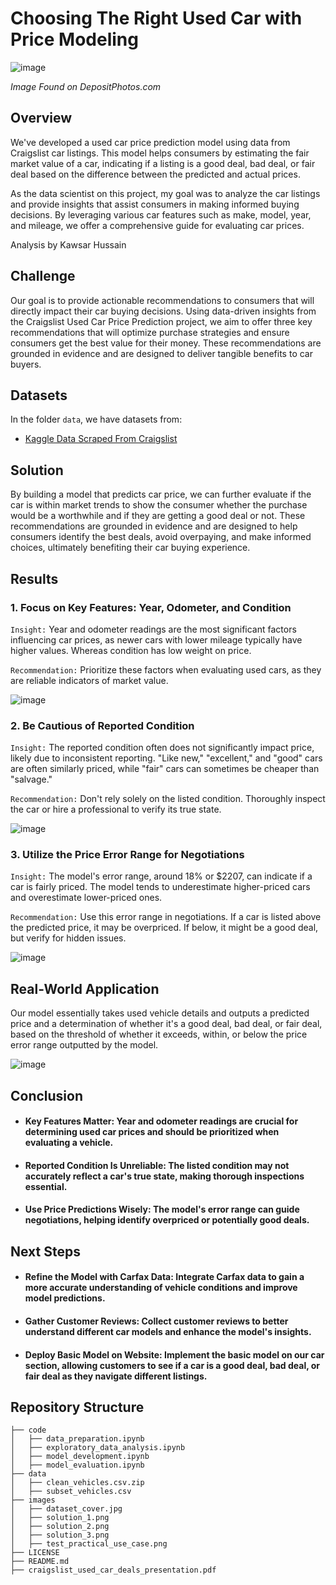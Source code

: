 # Choosing The Right Used Car with Price Modeling

![image](https://github.com/mrhussaink7/used-car-valuation/blob/main/images/dataset_cover.png)

*Image Found on DepositPhotos.com*

## Overview

We've developed a used car price prediction model using data from Craigslist car listings. This model helps consumers by estimating the fair market value of a car, indicating if a listing is a good deal, bad deal, or fair deal based on the difference between the predicted and actual prices.

As the data scientist on this project, my goal was to analyze the car listings and provide insights that assist consumers in making informed buying decisions. By leveraging various car features such as make, model, year, and mileage, we offer a comprehensive guide for evaluating car prices.

Analysis by Kawsar Hussain

## Challenge

Our goal is to provide actionable recommendations to consumers that will directly impact their car buying decisions. Using data-driven insights from the Craigslist Used Car Price Prediction project, we aim to offer three key recommendations that will optimize purchase strategies and ensure consumers get the best value for their money. These recommendations are grounded in evidence and are designed to deliver tangible benefits to car buyers.

## Datasets

In the folder `data`, we have datasets from:

- [Kaggle Data Scraped From Craigslist](https://www.kaggle.com/datasets/austinreese/craigslist-carstrucks-data)

## Solution

By building a model that predicts car price, we can further evaluate if the car is within market trends to show the consumer whether the purchase would be a worthwhile and if they are getting a good deal or not. These recommendations are grounded in evidence and are designed to help consumers identify the best deals, avoid overpaying, and make informed choices, ultimately benefiting their car buying experience.

## Results

### 1. Focus on Key Features: Year, Odometer, and Condition

`Insight:` Year and odometer readings are the most significant factors influencing car prices, as newer cars with lower mileage typically have higher values. Whereas condition has low weight on price.

`Recommendation:` Prioritize these factors when evaluating used cars, as they are reliable indicators of market value.

![image](https://github.com/mrhussaink7/used-car-valuation/blob/main/images/solution_1.png)

### 2. Be Cautious of Reported Condition

`Insight:` The reported condition often does not significantly impact price, likely due to inconsistent reporting. "Like new," "excellent," and "good" cars are often similarly priced, while "fair" cars can sometimes be cheaper than "salvage."

`Recommendation:` Don't rely solely on the listed condition. Thoroughly inspect the car or hire a professional to verify its true state.

![image](https://github.com/mrhussaink7/used-car-valuation/blob/main/images/solution_2.png)

### 3. Utilize the Price Error Range for Negotiations

`Insight:` The model's error range, around 18% or $2207, can indicate if a car is fairly priced. The model tends to underestimate higher-priced cars and overestimate lower-priced ones.

`Recommendation:` Use this error range in negotiations. If a car is listed above the predicted price, it may be overpriced. If below, it might be a good deal, but verify for hidden issues.

![image](https://github.com/mrhussaink7/used-car-valuation/blob/main/images/solution_3.png)

## Real-World Application
Our model essentially takes used vehicle details and outputs a predicted price and a determination of whether it's a good deal, bad deal, or fair deal, based on the threshold of whether it exceeds, within, or below the price error range outputted by the model.

![image](https://github.com/mrhussaink7/used-car-valuation/blob/gating/images/test_practical_use_case.png)

## Conclusion

- #### Key Features Matter: Year and odometer readings are crucial for determining used car prices and should be prioritized when evaluating a vehicle.
- #### Reported Condition Is Unreliable: The listed condition may not accurately reflect a car's true state, making thorough inspections essential.
- #### Use Price Predictions Wisely: The model's error range can guide negotiations, helping identify overpriced or potentially good deals.

## Next Steps

- #### Refine the Model with Carfax Data: Integrate Carfax data to gain a more accurate understanding of vehicle conditions and improve model predictions.
- #### Gather Customer Reviews: Collect customer reviews to better understand different car models and enhance the model's insights.
- #### Deploy Basic Model on Website: Implement the basic model on our car section, allowing customers to see if a car is a good deal, bad deal, or fair deal as they navigate different listings.

## Repository Structure
```
├── code
│   ├── data_preparation.ipynb
│   ├── exploratory_data_analysis.ipynb
│   ├── model_development.ipynb
│   ├── model_evaluation.ipynb
├── data
│   ├── clean_vehicles.csv.zip
│   ├── subset_vehicles.csv
├── images
│   ├── dataset_cover.jpg
│   ├── solution_1.png
│   ├── solution_2.png
│   ├── solution_3.png
│   ├── test_practical_use_case.png
├── LICENSE
├── README.md
├── craigslist_used_car_deals_presentation.pdf
```

